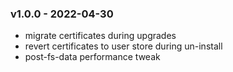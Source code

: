 ### v1.0.0 - 2022-04-30
* migrate certificates during upgrades
* revert certificates to user store during un-install
* post-fs-data performance tweak
